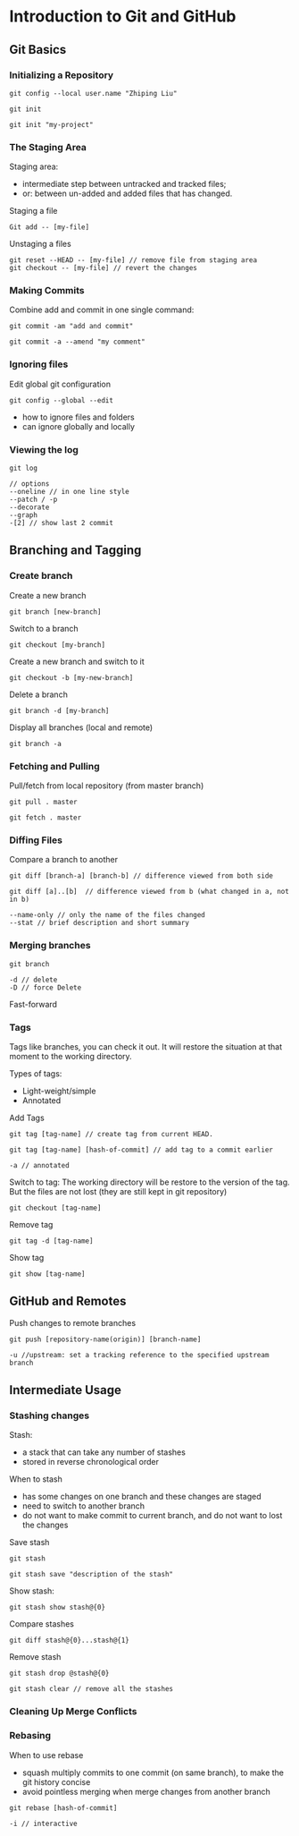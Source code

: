 # Introduction to Git and GitHub

## Git Basics

### Initializing a Repository

```
git config --local user.name "Zhiping Liu"

git init

git init "my-project"

```
### The Staging Area

Staging area:
- intermediate step between untracked and tracked files;
- or: between un-added and added files that has changed.

Staging a file

```
Git add -- [my-file]
```

Unstaging a files

```
git reset --HEAD -- [my-file] // remove file from staging area
git checkout -- [my-file] // revert the changes
```

### Making Commits

Combine add and commit in one single command:
```
git commit -am "add and commit"

git commit -a --amend "my comment"
```
### Ignoring files
Edit global git configuration
```
git config --global --edit
```
- how to ignore files and folders
- can ignore globally and locally

### Viewing the log
```
git log

// options
--oneline // in one line style
--patch / -p
--decorate
--graph
-[2] // show last 2 commit

```

## Branching and Tagging

### Create branch

Create a new branch

```
git branch [new-branch]

```

Switch to a branch

```
git checkout [my-branch]

```

Create a new branch and switch to it

```
git checkout -b [my-new-branch]

```

Delete a branch

```
git branch -d [my-branch]

```

Display all branches (local and remote)

```
git branch -a

```

### Fetching and Pulling

Pull/fetch from local repository (from master branch)

```
git pull . master

git fetch . master
```
### Diffing Files

Compare a branch to another

```
git diff [branch-a] [branch-b] // difference viewed from both side

git diff [a]..[b]  // difference viewed from b (what changed in a, not in b)

--name-only // only the name of the files changed
--stat // brief description and short summary

```
### Merging branches

```
git branch

-d // delete
-D // force Delete

```
Fast-forward

### Tags

Tags like branches, you can check it out. It will restore the situation at that moment to the working directory.

Types of tags:
- Light-weight/simple
- Annotated

Add Tags

```
git tag [tag-name] // create tag from current HEAD.

git tag [tag-name] [hash-of-commit] // add tag to a commit earlier

-a // annotated

```

Switch to tag:
The working directory will be restore to the version of the tag. But the files are not lost (they are still kept in git repository)

```
git checkout [tag-name]

```

Remove tag
```
git tag -d [tag-name]
```

Show tag
```
git show [tag-name]

```

## GitHub and Remotes

Push changes to remote branches

```
git push [repository-name(origin)] [branch-name]

-u //upstream: set a tracking reference to the specified upstream branch

```

## Intermediate Usage

### Stashing changes
Stash:
- a stack that can take any number of stashes
- stored in reverse chronological order

When to stash
- has some changes on one branch and these changes are staged
- need to switch to another branch
- do not want to make commit to current branch, and do not want to lost the changes

Save stash
```
git stash

git stash save "description of the stash"

```
Show stash:

```
git stash show stash@{0}

```

Compare stashes

```
git diff stash@{0}...stash@{1}
```

Remove stash

```
git stash drop @stash@{0}

git stash clear // remove all the stashes

```

### Cleaning Up Merge Conflicts

### Rebasing

When to use rebase
- squash multiply commits to one commit (on same branch), to make the git history concise
- avoid pointless merging when merge changes from another branch

```
git rebase [hash-of-commit]

-i // interactive
```
